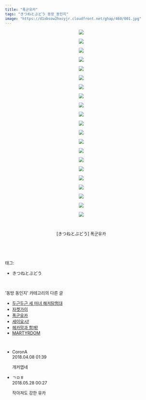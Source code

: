 ```yaml
---
title: "폭군유카"
tags: "きつねとぶどう 동방_동인지"
image: "https://d1xbsow2hxcyjr.cloudfront.net/ghap/460/001.jpg"
---
```

<div class="article">
<p style="text-align: center; clear: none; float: none;"><img src="{{ site.imgserver10 }}/ghap/460/001.jpg"/></p>
<p style="text-align: center; clear: none; float: none;"><img src="{{ site.imgserver10 }}/ghap/460/002.jpg"/></p>
<p style="text-align: center; clear: none; float: none;"><img src="{{ site.imgserver10 }}/ghap/460/003.jpg"/></p>
<p style="text-align: center; clear: none; float: none;"><img src="{{ site.imgserver10 }}/ghap/460/004.jpg"/></p>
<p style="text-align: center; clear: none; float: none;"><img src="{{ site.imgserver10 }}/ghap/460/005.jpg"/></p>
<p style="text-align: center; clear: none; float: none;"><img src="{{ site.imgserver10 }}/ghap/460/006.jpg"/></p>
<p style="text-align: center; clear: none; float: none;"><img src="{{ site.imgserver10 }}/ghap/460/007.jpg"/></p>
<p style="text-align: center; clear: none; float: none;"><img src="{{ site.imgserver10 }}/ghap/460/008.jpg"/></p>
<p style="text-align: center; clear: none; float: none;"><img src="{{ site.imgserver10 }}/ghap/460/009.jpg"/></p>
<p style="text-align: center; clear: none; float: none;"><img src="{{ site.imgserver10 }}/ghap/460/010.jpg"/></p>
<p style="text-align: center; clear: none; float: none;"><img src="{{ site.imgserver10 }}/ghap/460/011.jpg"/></p>
<p style="text-align: center; clear: none; float: none;"><img src="{{ site.imgserver10 }}/ghap/460/012.jpg"/></p>
<p style="text-align: center; clear: none; float: none;"><img src="{{ site.imgserver10 }}/ghap/460/013.jpg"/></p>
<p style="text-align: center; clear: none; float: none;"><img src="{{ site.imgserver10 }}/ghap/460/014.jpg"/></p>
<p style="text-align: center; clear: none; float: none;"><img src="{{ site.imgserver10 }}/ghap/460/015.jpg"/></p>
<p style="text-align: center; clear: none; float: none;"><img src="{{ site.imgserver10 }}/ghap/460/016.jpg"/></p>
<p style="text-align: center; clear: none; float: none;"><img src="{{ site.imgserver10 }}/ghap/460/017.jpg"/></p>
<p style="text-align: center; clear: none; float: none;"><img src="{{ site.imgserver10 }}/ghap/460/018.jpg"/></p>
<p style="text-align: center; clear: none; float: none;"><img src="{{ site.imgserver10 }}/ghap/460/019.jpg"/></p>
<p style="text-align: center; clear: none; float: none;"><img src="{{ site.imgserver10 }}/ghap/460/020.jpg"/></p>
<p style="text-align: center; clear: none; float: none;"><img src="{{ site.imgserver10 }}/ghap/460/021.jpg"/></p>
<p style="text-align: center; clear: none; float: none;"><br/></p>
<p style="text-align: center; clear: none; float: none;">[きつねとぶどう] 폭군유카</p>
<p><br/></p>
</div><br/>
<div class="tagTrail">
<p>태그: </p>
<ul>
<li>きつねとぶどう</li>
</ul>
</div><br/>
<div class="another">
<p>'동방 동인지' 카테고리의 다른 글</p>
<ul>
<li><a href="/ghap_464">두근두근 세 마녀 해저탐험대</a></li>
<li><a href="/ghap_462">자켓가이</a></li>
<li><a href="/ghap_460">폭군유카</a></li>
<li><a href="/ghap_459">세이요시!</a></li>
<li><a href="/ghap_458">헤카맘과 함께!</a></li>
<li><a href="/ghap_457">MARTYRDOM</a></li>
</ul>
</div><br/>
<div class="cb_module cb_fluid">
<div class="cb_wrt cb_profile">
<div class="comment">
<ul>
<li class="cb_thumb_off" id="comment15235182">
<div class="cb_comment_area">
<div class="cb_info_area">
<div class="cb_section">
<span class="cb_nick_name">CoronA</span>
</div>
<div class="cb_section">
<span class="cb_date">2018.04.08 01:39 </span>
</div>
</div>
<div class="cb_dsc_comment">
<p class="cb_dsc">
											개커엽네
										</p>
</div>
</div></li>
<li class="cb_thumb_off" id="comment15262731">
<div class="cb_comment_area">
<div class="cb_info_area">
<div class="cb_section">
<span class="cb_nick_name">ㄱㅁㅎ</span>
</div>
<div class="cb_section">
<span class="cb_date">2018.05.28 00:27 </span>
</div>
</div>
<div class="cb_dsc_comment">
<p class="cb_dsc">
											작아져도 강한 유카
										</p>
</div>
</div></li>
</ul>
</div>
</div><!-- commentList close -->
</div><br/>
